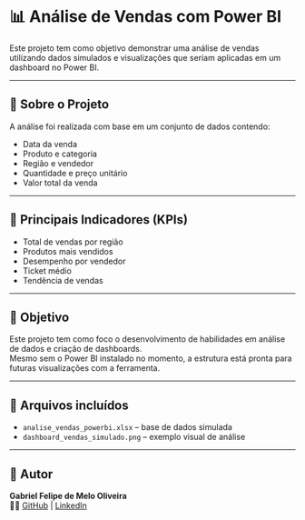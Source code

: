 # 📊 Análise de Vendas com Power BI

Este projeto tem como objetivo demonstrar uma análise de vendas utilizando dados simulados e visualizações que seriam aplicadas em um dashboard no Power BI.

---

## 🧾 Sobre o Projeto

A análise foi realizada com base em um conjunto de dados contendo:

- Data da venda  
- Produto e categoria  
- Região e vendedor  
- Quantidade e preço unitário  
- Valor total da venda

---

## 🎯 Principais Indicadores (KPIs)

- Total de vendas por região  
- Produtos mais vendidos  
- Desempenho por vendedor  
- Ticket médio  
- Tendência de vendas

---

## 🧠 Objetivo

Este projeto tem como foco o desenvolvimento de habilidades em análise de dados e criação de dashboards.  
Mesmo sem o Power BI instalado no momento, a estrutura está pronta para futuras visualizações com a ferramenta.

---

## 📎 Arquivos incluídos

- `analise_vendas_powerbi.xlsx` – base de dados simulada  
- `dashboard_vendas_simulado.png` – exemplo visual de análise

---

## 🚀 Autor

**Gabriel Felipe de Melo Oliveira**  
👨‍💻 [GitHub](https://github.com/bielthedev) | [LinkedIn](https://www.linkedin.com/in/gabrielfelipedev/)
